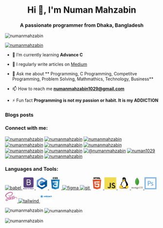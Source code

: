 <h1 align="center">Hi 👋, I'm Numan Mahzabin</h1>
<h3 align="center">A passionate programmer from Dhaka, Bangladesh</h3>

<p align="left"> <img src="https://komarev.com/ghpvc/?username=numanmahzabin&label=Profile%20views&color=0e75b6&style=flat" alt="numanmahzabin" /> </p>

<p align="left"> <a href="https://github.com/ryo-ma/github-profile-trophy"><img src="https://github-profile-trophy.vercel.app/?username=numanmahzabin" alt="numanmahzabin" /></a> </p>

- 🌱 I’m currently learning **Advance C**

- 📝 I regularly write articles on [Medium](numanmahzabin.medium.com)

- 💬 Ask me about ** Programming, C Programming, Competitve Programming, Problem Solving, Mathmathics, Technology, Business**

- 📫 How to reach me **numanmahzabin1029@gmail.com**

- ⚡ Fun fact **Programming is not my passion or habit. It is my ADDICTION**

### Blogs posts
<!-- BLOG-POST-LIST:START -->
<!-- BLOG-POST-LIST:END -->

<h3 align="left">Connect with me:</h3>
<p align="left">
<a href="https://codepen.io/numanmahzabin" target="blank"><img align="center" src="https://raw.githubusercontent.com/rahuldkjain/github-profile-readme-generator/master/src/images/icons/Social/codepen.svg" alt="numanmahzabin" height="30" width="40" /></a>
<a href="https://dev.to/numanmahzabin" target="blank"><img align="center" src="https://cdn.jsdelivr.net/npm/simple-icons@3.0.1/icons/dev-dot-to.svg" alt="numanmahzabin" height="30" width="40" /></a>
<a href="https://linkedin.com/in/numanmahzabin" target="blank"><img align="center" src="https://raw.githubusercontent.com/rahuldkjain/github-profile-readme-generator/master/src/images/icons/Social/linked-in-alt.svg" alt="numanmahzabin" height="30" width="40" /></a>
<a href="https://codesandbox.com/numanmahzabin" target="blank"><img align="center" src="https://cdn.jsdelivr.net/npm/simple-icons@3.0.1/icons/codesandbox.svg" alt="numanmahzabin" height="30" width="40" /></a>
<a href="https://fb.com/numanmahzabin" target="blank"><img align="center" src="https://raw.githubusercontent.com/rahuldkjain/github-profile-readme-generator/master/src/images/icons/Social/facebook.svg" alt="numanmahzabin" height="30" width="40" /></a>
<a href="https://instagram.com/numanmahzabin" target="blank"><img align="center" src="https://raw.githubusercontent.com/rahuldkjain/github-profile-readme-generator/master/src/images/icons/Social/instagram.svg" alt="numanmahzabin" height="30" width="40" /></a>
<a href="https://dribbble.com/numanmahzabin" target="blank"><img align="center" src="https://raw.githubusercontent.com/rahuldkjain/github-profile-readme-generator/master/src/images/icons/Social/dribbble.svg" alt="numanmahzabin" height="30" width="40" /></a>
<a href="https://www.behance.net/numanmahzabin" target="blank"><img align="center" src="https://raw.githubusercontent.com/rahuldkjain/github-profile-readme-generator/master/src/images/icons/Social/behance.svg" alt="numanmahzabin" height="30" width="40" /></a>
<a href="https://medium.com/@numanmahzabin" target="blank"><img align="center" src="https://raw.githubusercontent.com/rahuldkjain/github-profile-readme-generator/master/src/images/icons/Social/medium.svg" alt="@numanmahzabin" height="30" width="40" /></a>
<a href="https://www.codechef.com/users/numan1029" target="blank"><img align="center" src="https://cdn.jsdelivr.net/npm/simple-icons@3.1.0/icons/codechef.svg" alt="numan1029" height="30" width="40" /></a>
<a href="https://www.hackerrank.com/numanmahzabin" target="blank"><img align="center" src="https://raw.githubusercontent.com/rahuldkjain/github-profile-readme-generator/master/src/images/icons/Social/hackerrank.svg" alt="numanmahzabin" height="30" width="40" /></a>
<a href="https://www.topcoder.com/members/numanmahzabin" target="blank"><img align="center" src="https://cdn.jsdelivr.net/npm/simple-icons@3.0.1/icons/topcoder.svg" alt="numanmahzabin" height="30" width="40" /></a>
</p>

<h3 align="left">Languages and Tools:</h3>
<p align="left"> <a href="https://babeljs.io/" target="_blank"> <img src="https://www.vectorlogo.zone/logos/babeljs/babeljs-icon.svg" alt="babel" width="40" height="40"/> </a> <a href="https://getbootstrap.com" target="_blank"> <img src="https://raw.githubusercontent.com/devicons/devicon/master/icons/bootstrap/bootstrap-plain-wordmark.svg" alt="bootstrap" width="40" height="40"/> </a> <a href="https://www.cprogramming.com/" target="_blank"> <img src="https://raw.githubusercontent.com/devicons/devicon/master/icons/c/c-original.svg" alt="c" width="40" height="40"/> </a> <a href="https://www.w3schools.com/css/" target="_blank"> <img src="https://raw.githubusercontent.com/devicons/devicon/master/icons/css3/css3-original-wordmark.svg" alt="css3" width="40" height="40"/> </a> <a href="https://www.figma.com/" target="_blank"> <img src="https://www.vectorlogo.zone/logos/figma/figma-icon.svg" alt="figma" width="40" height="40"/> </a> <a href="https://git-scm.com/" target="_blank"> <img src="https://www.vectorlogo.zone/logos/git-scm/git-scm-icon.svg" alt="git" width="40" height="40"/> </a> <a href="https://www.w3.org/html/" target="_blank"> <img src="https://raw.githubusercontent.com/devicons/devicon/master/icons/html5/html5-original-wordmark.svg" alt="html5" width="40" height="40"/> </a> <a href="https://developer.mozilla.org/en-US/docs/Web/JavaScript" target="_blank"> <img src="https://raw.githubusercontent.com/devicons/devicon/master/icons/javascript/javascript-original.svg" alt="javascript" width="40" height="40"/> </a> <a href="https://www.linux.org/" target="_blank"> <img src="https://raw.githubusercontent.com/devicons/devicon/master/icons/linux/linux-original.svg" alt="linux" width="40" height="40"/> </a> <a href="https://www.mongodb.com/" target="_blank"> <img src="https://raw.githubusercontent.com/devicons/devicon/master/icons/mongodb/mongodb-original-wordmark.svg" alt="mongodb" width="40" height="40"/> </a> <a href="https://www.photoshop.com/en" target="_blank"> <img src="https://raw.githubusercontent.com/devicons/devicon/master/icons/photoshop/photoshop-line.svg" alt="photoshop" width="40" height="40"/> </a> <a href="https://sass-lang.com" target="_blank"> <img src="https://raw.githubusercontent.com/devicons/devicon/master/icons/sass/sass-original.svg" alt="sass" width="40" height="40"/> </a> <a href="https://tailwindcss.com/" target="_blank"> <img src="https://www.vectorlogo.zone/logos/tailwindcss/tailwindcss-icon.svg" alt="tailwind" width="40" height="40"/> </a> <a href="https://webpack.js.org" target="_blank"> <img src="https://raw.githubusercontent.com/devicons/devicon/d00d0969292a6569d45b06d3f350f463a0107b0d/icons/webpack/webpack-original-wordmark.svg" alt="webpack" width="40" height="40"/> </a> </p>

<p><img align="left" src="https://github-readme-stats.vercel.app/api/top-langs?username=numanmahzabin&show_icons=true&locale=en&layout=compact" alt="numanmahzabin" /></p>

<p>&nbsp;<img align="center" src="https://github-readme-stats.vercel.app/api?username=numanmahzabin&show_icons=true&locale=en" alt="numanmahzabin" /></p>

<p><img align="center" src="https://github-readme-streak-stats.herokuapp.com/?user=numanmahzabin&" alt="numanmahzabin" /></p>

